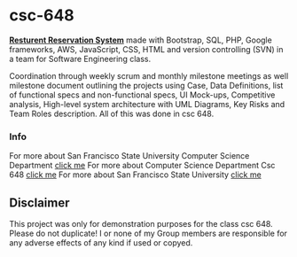 # csc-648

[**Resturent Reservation System**](https://github.com/anish1992/csc-648) made with Bootstrap, SQL, PHP, Google frameworks, AWS, JavaScript, CSS, HTML and version controlling (SVN) in a team for Software Engineering class.

Coordination through weekly scrum and monthly milestone meetings as well milestone document outlining the projects using Case, Data Definitions, list of functional specs and non-functional specs, UI Mock-ups, Competitive analysis, High-level system architecture with UML Diagrams, Key Risks and Team Roles description. All of this was done in csc 648. 

### Info
For more about San Francisco State University Computer Science Department [click me](http://cs.sfsu.edu/)
For more about Computer Science Department Csc 648 [click me](http://cs.sfsu.edu/sites/default/files/syllabi/640Desc.pdf)
For more about San Francisco State University [click me](http://www.sfsu.edu/)

## Disclaimer
This project was only for demonstration purposes for the class csc 648. Please do not duplicate! I or none of my Group members are responsible for any adverse effects of any kind if used or copyed. 
